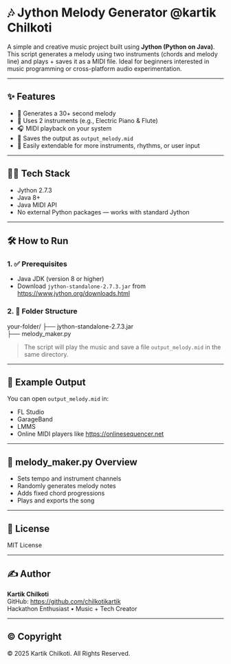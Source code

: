 # 🎶 Jython Melody Generator @kartik Chilkoti

A simple and creative music project built using **Jython (Python on Java)**. This script generates a melody using two instruments (chords and melody line) and plays + saves it as a MIDI file. Ideal for beginners interested in music programming or cross-platform audio experimentation.

---

## ✨ Features

- 🎵 Generates a 30+ second melody
- 🎹 Uses 2 instruments (e.g., Electric Piano & Flute)
- 🎧 MIDI playback on your system
- 💾 Saves the output as `output_melody.mid`
- 🔄 Easily extendable for more instruments, rhythms, or user input

---

## 🧑‍💻 Tech Stack

- Jython 2.7.3
- Java 8+
- Java MIDI API
- No external Python packages — works with standard Jython

---

## 🛠 How to Run

### 1. ✅ Prerequisites

- Java JDK (version 8 or higher)
- Download `jython-standalone-2.7.3.jar` from https://www.jython.org/downloads.html

### 2. 📂 Folder Structure

your-folder/
├── jython-standalone-2.7.3.jar  
├── melody_maker.py  



> The script will play the music and save a file `output_melody.mid` in the same directory.

---

## 🎼 Example Output

You can open `output_melody.mid` in:

- FL Studio
- GarageBand
- LMMS
- Online MIDI players like https://onlinesequencer.net

---

## 📁 melody_maker.py Overview

- Sets tempo and instrument channels
- Randomly generates melody notes
- Adds fixed chord progressions
- Plays and exports the song

---

## 📌 License

MIT License

---

## ✍️ Author

**Kartik Chilkoti**  
GitHub: https://github.com/chilkotikartik  
Hackathon Enthusiast • Music + Tech Creator

---

## ©️ Copyright

© 2025 Kartik Chilkoti. All Rights Reserved.

